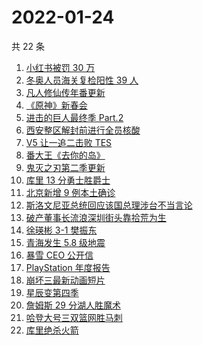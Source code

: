 # 2022-01-24

共 22 条

<!-- BEGIN -->
<!-- 最后更新时间 Mon Jan 24 2022 14:43:30 GMT+0800 (China Standard Time) -->

1. [小红书被罚 30 万](https://www.zhihu.com/search?q=小红书)
1. [冬奥人员海关复检阳性 39 人](https://www.zhihu.com/search?q=冬奥人员复检阳性)
1. [凡人修仙传年番更新](https://www.zhihu.com/search?q=凡人修仙传)
1. [《原神》新春会](https://www.zhihu.com/search?q=原神)
1. [进击的巨人最终季 Part.2](https://www.zhihu.com/search?q=进击的巨人)
1. [西安整区解封前进行全员核酸](https://www.zhihu.com/search?q=西安解封)
1. [V5 让一追二击败 TES](https://www.zhihu.com/search?q=tes)
1. [番大王《去你的岛》](https://www.zhihu.com/search?q=去你的岛)
1. [鬼灭之刃第二季更新](https://www.zhihu.com/search?q=鬼灭之刃)
1. [库里 13 分勇士胜爵士](https://www.zhihu.com/search?q=勇士)
1. [北京新增 9 例本土确诊](https://www.zhihu.com/search?q=北京疫情)
1. [斯洛文尼亚总统回应该国总理涉台不当言论](https://www.zhihu.com/search?q=斯洛文尼亚)
1. [破产董事长流浪深圳街头靠拾荒为生](https://www.zhihu.com/search?q=破产董事长拾荒)
1. [徐瑛彬 3-1 樊振东](https://www.zhihu.com/search?q=樊振东)
1. [青海发生 5.8 级地震](https://www.zhihu.com/search?q=青海地震)
1. [暴雪 CEO 公开信](https://www.zhihu.com/search?q=暴雪)
1. [PlayStation 年度报告](https://www.zhihu.com/search?q=playstation)
1. [崩坏三最新动画短片](https://www.zhihu.com/search?q=崩坏3)
1. [星辰变第四季](https://www.zhihu.com/search?q=星辰变)
1. [詹姆斯 29 分湖人胜魔术](https://www.zhihu.com/search?q=湖人)
1. [哈登大号三双篮网胜马刺](https://www.zhihu.com/search?q=篮网)
1. [库里绝杀火箭](https://www.zhihu.com/search?q=库里)

<!-- END -->
